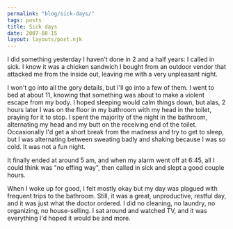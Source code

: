 ```yaml
---
permalink: "blog/sick-days/"
tags: posts
title: Sick days
date: 2007-08-15
layout: layouts/post.njk
---
```


I did something yesterday I haven't done in 2 and a half years: I called in sick. I know it was a chicken sandwich I bought from an outdoor vendor that attacked me from the inside out, leaving me with a very unpleasant night. 

I won't go into all the gory details, but I'll go into a few of them. I went to bed at about 11, knowing that something was about to make a violent escape from my body. I hoped sleeping would calm things down, but alas, 2 hours later I was on the floor in my bathroom with my head in the toilet, praying for it to stop. I spent the majority of the night in the bathroom, alternating my head and my butt on the receiving end of the toilet. Occasionally I'd get a short break from the madness and try to get to sleep, but I was alternating between sweating badly and shaking because I was so cold. It was not a fun night. 

It finally ended at around 5 am, and when my alarm went off at 6:45, all I could think was "no effing way", then called in sick and slept a good couple hours.

When I woke up for good, I felt mostly okay but my day was plagued with frequent trips to the bathroom. Still, it was a great, unproductive, restful day, and it was just what the doctor ordered. I did no cleaning, no laundry, no organizing, no house-selling. I sat around and watched TV, and it was everything I'd hoped it would be and more.